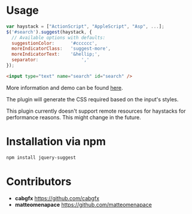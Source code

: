 # Usage

```javascript
var haystack = ["ActionScript", "AppleScript", "Asp", ...];
$('#search').suggest(haystack, {
  // Available options with defaults:
  suggestionColor: 		'#cccccc',
  moreIndicatorClass: 	'suggest-more',
  moreIndicatorText: 	'&hellip;',
  separator: 				','
});
```

```html
<input type="text" name="search" id="search" />
```

More information and demo can be found [here](http://polarblau.github.com/suggest/).

The plugin will generate the CSS required based on the input's styles.

This plugin currently doesn't support remote resources for haystacks for performance reasons. This might change in the future.


# Installation via npm

```bash
npm install jquery-suggest
```

# Contributors

* **cabgfx** https://github.com/cabgfx
* **matteomenapace** https://github.com/matteomenapace
